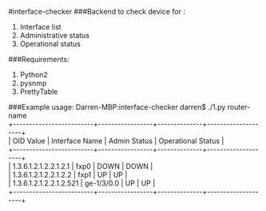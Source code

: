 #interface-checker
###Backend to check device for :
<ol>
<li>Interface list</li>
<li>Administrative status</li>
<li>Operational status</li>
</ol>

###Requirements:
<ol>
<li>Python2</li>
<li>pysnmp</li>
<li>PrettyTable</li>
</ol>


###Example usage:
    Darren-MBP:interface-checker darren$ ./1.py router-name  
    +-------------------------+-----------------+--------------+--------------------+  
    |        OID Value        |  Interface Name | Admin Status | Operational Status |  
    +-------------------------+-----------------+--------------+--------------------+  
    |  1.3.6.1.2.1.2.2.1.2.1  |       fxp0      |     DOWN     |        DOWN        |  
    |  1.3.6.1.2.1.2.2.1.2.2  |       fxp1      |      UP      |         UP         |  
    | 1.3.6.1.2.1.2.2.1.2.521 |    ge-1/3/0.0   |      UP      |         UP         |  
    +-------------------------+-----------------+--------------+--------------------+  
